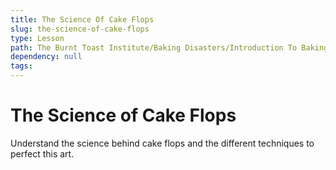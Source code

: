 ```yaml
---
title: The Science Of Cake Flops
slug: the-science-of-cake-flops
type: Lesson
path: The Burnt Toast Institute/Baking Disasters/Introduction To Baking Disasters/Cakes And Cupcakes/The Science Of Cake Flops
dependency: null
tags:
---
```


# The Science of Cake Flops

Understand the science behind cake flops and the different techniques to perfect this art.
